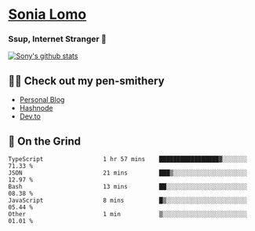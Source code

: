 # [Sonia Lomo](https://sonylomo.github.io/) 
### Ssup, Internet Stranger 🤩

<a href="https://github.com/sonylomo/github-readme-stats">
  <img align="center" src="https://media.giphy.com/media/lU05nFSW6Y2A/giphy.gif" alt="Sony's github stats" />
</a>

## ✍🏾 Check out my pen-smithery
- [Personal Blog](https://www.sonylomo.dev/blog)
- [Hashnode](https://sonylomo.hashnode.dev/)
- [Dev.to](https://dev.to/sonylomo)

## 🤡 On the Grind
<!--START_SECTION:waka-->

```text
TypeScript                 1 hr 57 mins    █████████████████▓░░░░░░░   71.33 %
JSON                       21 mins         ███▒░░░░░░░░░░░░░░░░░░░░░   12.97 %
Bash                       13 mins         ██░░░░░░░░░░░░░░░░░░░░░░░   08.38 %
JavaScript                 8 mins          █▒░░░░░░░░░░░░░░░░░░░░░░░   05.44 %
Other                      1 min           ▒░░░░░░░░░░░░░░░░░░░░░░░░   01.01 %
```

<!--END_SECTION:waka-->
